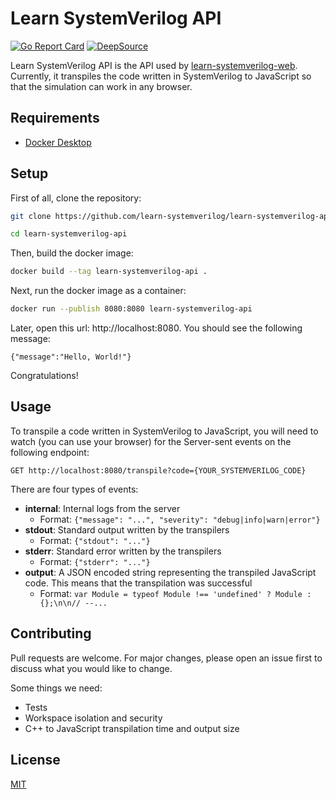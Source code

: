 # Learn SystemVerilog API
[![Go Report Card](https://goreportcard.com/badge/github.com/learn-systemverilog/learn-systemverilog-api)](https://goreportcard.com/report/github.com/learn-systemverilog/learn-systemverilog-api)
[![DeepSource](https://deepsource.io/gh/learn-systemverilog/learn-systemverilog-api.svg/?label=active+issues&token=mjKw9zrb9k0KlMHUmAHtlFIe)](https://deepsource.io/gh/learn-systemverilog/learn-systemverilog-api/?ref=repository-badge)

Learn SystemVerilog API is the API used by [learn-systemverilog-web](https://github.com/learn-systemverilog/learn-systemverilog-web). Currently, it transpiles the code written in SystemVerilog to JavaScript so that the simulation can work in any browser.

## Requirements
- [Docker Desktop](https://www.docker.com/products/docker-desktop)

## Setup
First of all, clone the repository:
```bash
git clone https://github.com/learn-systemverilog/learn-systemverilog-api.git

cd learn-systemverilog-api
```

Then, build the docker image:
```bash
docker build --tag learn-systemverilog-api .
```

Next, run the docker image as a container:
```bash
docker run --publish 8080:8080 learn-systemverilog-api
```

Later, open this url: http://localhost:8080. You should see the following message:
```
{"message":"Hello, World!"}
```
Congratulations!

## Usage
To transpile a code written in SystemVerilog to JavaScript, you will need to watch (you can use your browser) for the Server-sent events on the following endpoint:
```
GET http://localhost:8080/transpile?code={YOUR_SYSTEMVERILOG_CODE}
```

There are four types of events:
- **internal**: Internal logs from the server
  - Format: `{"message": "...", "severity": "debug|info|warn|error"}`
- **stdout**: Standard output written by the transpilers
  - Format: `{"stdout": "..."}`
- **stderr**: Standard error written by the transpilers
  - Format: `{"stderr": "..."}`
- **output**: A JSON encoded string representing the transpiled JavaScript code. This means that the transpilation was successful
  - Format: `var Module = typeof Module !== 'undefined' ? Module : {};\n\n// --...`

## Contributing
Pull requests are welcome. For major changes, please open an issue first to discuss what you would like to change.

Some things we need:
- Tests
- Workspace isolation and security
- C++ to JavaScript transpilation time and output size

## License
[MIT](https://github.com/learn-systemverilog/learn-systemverilog-api/blob/main/LICENSE)
